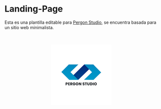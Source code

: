 # Landing-Page
Esta es una plantilla editable para [Pergon Studio](https://andersongb1007.github.io/PergonStudio/), se encuentra basada para un sitio web minimalista.


<p align="center"> <br> <br>
  <a href="https://andersongb1007.github.io/PergonStudio">
      <img width="200" heigth="200" src="https://github.com/Pererita/Landing-Page/blob/main/assets/images/Logo%20README.png">
  </a>
</p>

